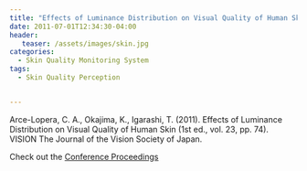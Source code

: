 ```yaml
---
title: "Effects of Luminance Distribution on Visual Quality of Human Skin"
date: 2011-07-01T12:34:30-04:00
header:
   teaser: /assets/images/skin.jpg
categories:
  - Skin Quality Monitoring System
tags:
  - Skin Quality Perception


---
```

Arce-Lopera, C. A., Okajima, K., Igarashi, T. (2011). 
Effects of Luminance Distribution on Visual Quality of Human Skin 
(1st ed., vol. 23, pp. 74). VISION The Journal of the Vision Society of Japan.

Check out the [Conference Proceedings][URL] 

[URL]:   http://www.visionsociety.jp/vision/VisionIndex23.html